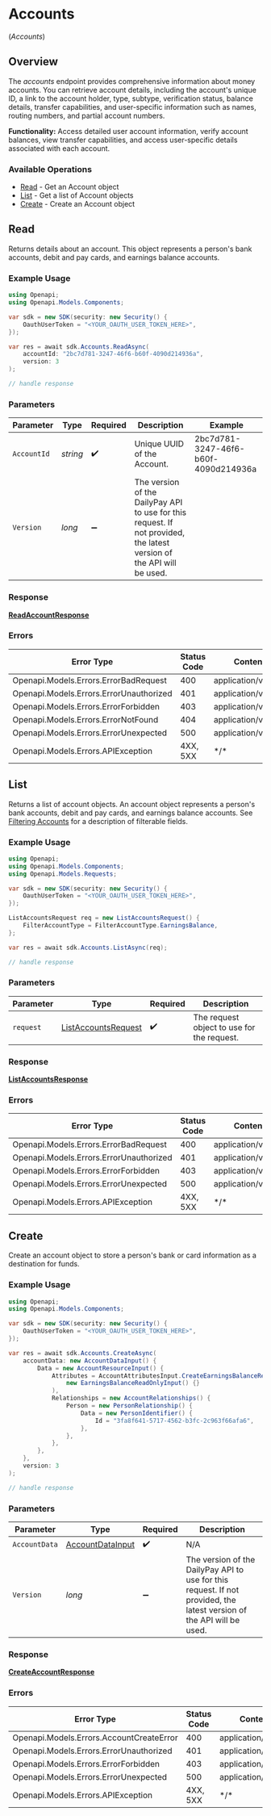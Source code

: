 # Accounts
(*Accounts*)

## Overview

The _accounts_ endpoint provides comprehensive information about money
accounts. You can retrieve account details, including the
account's unique ID, a link to the account holder, type, subtype,
verification status, balance details, transfer capabilities, and
user-specific information such as names, routing numbers, and partial
account numbers.


**Functionality:** Access detailed user account information, verify
account balances, view transfer capabilities, and access user-specific
details associated with each account.


### Available Operations

* [Read](#read) - Get an Account object
* [List](#list) - Get a list of Account objects
* [Create](#create) - Create an Account object

## Read

Returns details about an account. This object represents a person's bank accounts, debit and pay cards, and earnings balance accounts.

### Example Usage

```csharp
using Openapi;
using Openapi.Models.Components;

var sdk = new SDK(security: new Security() {
    OauthUserToken = "<YOUR_OAUTH_USER_TOKEN_HERE>",
});

var res = await sdk.Accounts.ReadAsync(
    accountId: "2bc7d781-3247-46f6-b60f-4090d214936a",
    version: 3
);

// handle response
```

### Parameters

| Parameter                                                                                                              | Type                                                                                                                   | Required                                                                                                               | Description                                                                                                            | Example                                                                                                                |
| ---------------------------------------------------------------------------------------------------------------------- | ---------------------------------------------------------------------------------------------------------------------- | ---------------------------------------------------------------------------------------------------------------------- | ---------------------------------------------------------------------------------------------------------------------- | ---------------------------------------------------------------------------------------------------------------------- |
| `AccountId`                                                                                                            | *string*                                                                                                               | :heavy_check_mark:                                                                                                     | Unique UUID of the Account.                                                                                            | 2bc7d781-3247-46f6-b60f-4090d214936a                                                                                   |
| `Version`                                                                                                              | *long*                                                                                                                 | :heavy_minus_sign:                                                                                                     | The version of the DailyPay API to use for this request. If not provided, the latest version of the API will be used.<br/> |                                                                                                                        |

### Response

**[ReadAccountResponse](../../Models/Requests/ReadAccountResponse.md)**

### Errors

| Error Type                              | Status Code                             | Content Type                            |
| --------------------------------------- | --------------------------------------- | --------------------------------------- |
| Openapi.Models.Errors.ErrorBadRequest   | 400                                     | application/vnd.api+json                |
| Openapi.Models.Errors.ErrorUnauthorized | 401                                     | application/vnd.api+json                |
| Openapi.Models.Errors.ErrorForbidden    | 403                                     | application/vnd.api+json                |
| Openapi.Models.Errors.ErrorNotFound     | 404                                     | application/vnd.api+json                |
| Openapi.Models.Errors.ErrorUnexpected   | 500                                     | application/vnd.api+json                |
| Openapi.Models.Errors.APIException      | 4XX, 5XX                                | \*/\*                                   |

## List

Returns a list of account objects. An account object represents a person's bank accounts, debit and pay cards, and earnings balance accounts.
See [Filtering Accounts](https://developer.dailypay.com/tag/Filtering#section/Supported-Endpoint-Filters) for a description of filterable fields.


### Example Usage

```csharp
using Openapi;
using Openapi.Models.Components;
using Openapi.Models.Requests;

var sdk = new SDK(security: new Security() {
    OauthUserToken = "<YOUR_OAUTH_USER_TOKEN_HERE>",
});

ListAccountsRequest req = new ListAccountsRequest() {
    FilterAccountType = FilterAccountType.EarningsBalance,
};

var res = await sdk.Accounts.ListAsync(req);

// handle response
```

### Parameters

| Parameter                                                           | Type                                                                | Required                                                            | Description                                                         |
| ------------------------------------------------------------------- | ------------------------------------------------------------------- | ------------------------------------------------------------------- | ------------------------------------------------------------------- |
| `request`                                                           | [ListAccountsRequest](../../Models/Requests/ListAccountsRequest.md) | :heavy_check_mark:                                                  | The request object to use for the request.                          |

### Response

**[ListAccountsResponse](../../Models/Requests/ListAccountsResponse.md)**

### Errors

| Error Type                              | Status Code                             | Content Type                            |
| --------------------------------------- | --------------------------------------- | --------------------------------------- |
| Openapi.Models.Errors.ErrorBadRequest   | 400                                     | application/vnd.api+json                |
| Openapi.Models.Errors.ErrorUnauthorized | 401                                     | application/vnd.api+json                |
| Openapi.Models.Errors.ErrorForbidden    | 403                                     | application/vnd.api+json                |
| Openapi.Models.Errors.ErrorUnexpected   | 500                                     | application/vnd.api+json                |
| Openapi.Models.Errors.APIException      | 4XX, 5XX                                | \*/\*                                   |

## Create

Create an account object to store a person's bank or card information as a destination for funds.

### Example Usage

```csharp
using Openapi;
using Openapi.Models.Components;

var sdk = new SDK(security: new Security() {
    OauthUserToken = "<YOUR_OAUTH_USER_TOKEN_HERE>",
});

var res = await sdk.Accounts.CreateAsync(
    accountData: new AccountDataInput() {
        Data = new AccountResourceInput() {
            Attributes = AccountAttributesInput.CreateEarningsBalanceReadOnlyInput(
                new EarningsBalanceReadOnlyInput() {}
            ),
            Relationships = new AccountRelationships() {
                Person = new PersonRelationship() {
                    Data = new PersonIdentifier() {
                        Id = "3fa8f641-5717-4562-b3fc-2c963f66afa6",
                    },
                },
            },
        },
    },
    version: 3
);

// handle response
```

### Parameters

| Parameter                                                                                                              | Type                                                                                                                   | Required                                                                                                               | Description                                                                                                            |
| ---------------------------------------------------------------------------------------------------------------------- | ---------------------------------------------------------------------------------------------------------------------- | ---------------------------------------------------------------------------------------------------------------------- | ---------------------------------------------------------------------------------------------------------------------- |
| `AccountData`                                                                                                          | [AccountDataInput](../../Models/Components/AccountDataInput.md)                                                        | :heavy_check_mark:                                                                                                     | N/A                                                                                                                    |
| `Version`                                                                                                              | *long*                                                                                                                 | :heavy_minus_sign:                                                                                                     | The version of the DailyPay API to use for this request. If not provided, the latest version of the API will be used.<br/> |

### Response

**[CreateAccountResponse](../../Models/Requests/CreateAccountResponse.md)**

### Errors

| Error Type                               | Status Code                              | Content Type                             |
| ---------------------------------------- | ---------------------------------------- | ---------------------------------------- |
| Openapi.Models.Errors.AccountCreateError | 400                                      | application/vnd.api+json                 |
| Openapi.Models.Errors.ErrorUnauthorized  | 401                                      | application/vnd.api+json                 |
| Openapi.Models.Errors.ErrorForbidden     | 403                                      | application/vnd.api+json                 |
| Openapi.Models.Errors.ErrorUnexpected    | 500                                      | application/vnd.api+json                 |
| Openapi.Models.Errors.APIException       | 4XX, 5XX                                 | \*/\*                                    |